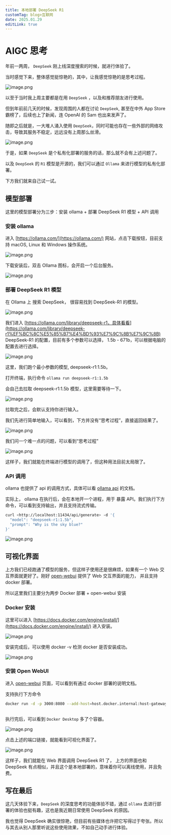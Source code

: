 ```yaml
---
title: 本地部署 DeepSeek R1
customTag: blog>互联网
date: 2025.01.29
editLink: true
---
```


# AIGC 思考

年前一两周， `DeepSeek` 刚上线深度搜索的时候，就进行体验了。

当时感觉下来，整体感觉挺惊艳的，其中，让我感觉惊艳的是思考过程。

![image.png](https://raw.githubusercontent.com/hua-bang/assert-store/master/20250129202022.png)


以至于当时我上周主要都是在用 `DeepSeek` ，以及和推荐朋友进行使用。

但到年前前几天的时候，发现周围的人都在讨论 `DeepSeek`, 甚至在中外 App Store 霸榜了，后续也上了新闻，连 OpenAI 的 Sam 也出来发声了。

随即之后就是，一大堆人涌入使用 `DeepSeek`，同时可能也存在一些外部的网络攻击，导致其服务不稳定，远远没有上周那么丝滑。

![image.png](https://raw.githubusercontent.com/hua-bang/assert-store/master/20250129202038.png)


于是，如果 `DeepSeek` 是个私有化部署的服务的话，那么就不会有上述问题了。

以及 `DeepSeek` 的 `R1` 模型是开源的，我们可以通过 `Ollama` 来进行模型的私有化部署。

下方我们就来自己试一试。

## 模型部署

这里的模型部署分为三步：安装 ollama + 部署 DeepSeek R1 模型 + API 调用

### 安装 ollama

进入 [https://ollama.com/](https://ollama.com/) 网站，点击下载按钮，目前支持 macOS, Linux 和 Windows 操作系统。

![image.png](https://raw.githubusercontent.com/hua-bang/assert-store/master/20250129202052.png)


下载安装后，双击 Ollama 图标，会开启一个后台服务。

![image.png](https://raw.githubusercontent.com/hua-bang/assert-store/master/20250129202105.png)

### 部署 DeepSeek R1 模型

在 Ollama 上 搜索 DeepSeek， 很容易找到 DeepSeek-R1 的模型。

![image.png](https://raw.githubusercontent.com/hua-bang/assert-store/master/20250129202122.png)


我们进入 [https://ollama.com/library/deepseek-r1，具体看看](https://ollama.com/library/deepseek-r1%EF%BC%8C%E5%85%B7%E4%BD%93%E7%9C%8B%E7%9C%8B) DeepSeek-R1 的配置，目前有多个参数可以选择， 1.5b - 671b，可以根据电脑的配置去进行选择。

![image.png](https://raw.githubusercontent.com/hua-bang/assert-store/master/20250129202153.png)

这里，我们跑个最小参数的模型, deepseek-r1:1.5b。

打开终端，执行命令 `ollama run deepseek-r1:1.5b`

会自己去拉取 deepseek-r1:1.5b 模型，这里需要等待一下。

![image.png](https://raw.githubusercontent.com/hua-bang/assert-store/master/20250129202207.png)

拉取完之后，会默认支持你进行输入。

我们先进行简单地输入，可以看到，下方并没有“思考过程”，直接返回结果了。

![image.png](https://raw.githubusercontent.com/hua-bang/assert-store/master/20250129202222.png)

我们问一个难一点的问题，可以看到“思考过程”

![image.png](https://raw.githubusercontent.com/hua-bang/assert-store/master/20250129202236.png)

这样子，我们就能在终端进行模型的调用了，但这种用法目前太局限了。

### API 调用

ollama 也提供了 api 的调用方式，具体可以看 [ollama api](https://github.com/ollama/ollama/blob/main/docs/api.md) 的文档。

实际上， ollama 在执行后，会在本地开一个进程，用于 暴露 API。我们执行下方命令，可以看到支持输出，并且支持流式传输。

```bash
curl <http://localhost:11434/api/generate> -d '{
  "model": "deepseek-r1:1.5b",
  "prompt": "Why is the sky blue?"
}'
```

![image.png](https://raw.githubusercontent.com/hua-bang/assert-store/master/20250129202257.png)

## 可视化界面

上方我们已经跑通了模型的服务，但这样子使用还是很麻烦，如果有一个 Web 交互界面就更好了。刚好 [open-webui](https://github.com/open-webui/open-webui) 提供了 Web 交互界面的能力， 并且支持 docker 部署。

所以这里我们主要分为两步 Docker 部署 + open-webui 安装

### Docker 安装

这里可以进入 [https://docs.docker.com/engine/install/](https://docs.docker.com/engine/install/) 进入安装。

![image.png](https://raw.githubusercontent.com/hua-bang/assert-store/master/20250129202316.png)

安装完成后，可以使用 docker -v 检测 docker 是否安装成功。

![image.png](https://raw.githubusercontent.com/hua-bang/assert-store/master/20250129202327.png)

### 安装 **Open WebUI**

进入 [open-webui](https://github.com/open-webui/open-webui?tab=readme-ov-file#quick-start-with-docker-) 页面，可以看到有通过 docker 部署的说明文档。

支持执行下方命令

```bash
docker run -d -p 3000:8080 --add-host=host.docker.internal:host-gateway -v open-webui:/app/backend/data --name open-webui --restart always ghcr.io/open-webui/open-webui:main
 
```

执行完后，可以看到 `Docker Desktop` 多了个容器。

![image.png](https://raw.githubusercontent.com/hua-bang/assert-store/master/20250129202350.png)


点击上述的端口链接，就能看到可视化界面了。

![image.png](https://raw.githubusercontent.com/hua-bang/assert-store/master/20250129202407.png)

这样子，我们就能在 Web 界面调用 DeepSeek R1 了， 上方的界面也和 DeepSeek 有点相似，并且这个是本地部署的，意味着你可以离线使用，并且免费。

## 写在最后

这几天体验下来，`DeepSeek` 的深度思考的功能体验不错，通过 `ollama` 去进行部署的体验也挺有趣，这也是我近期日常使用 DeepSeek 的原因。

我也觉得 DeepSeek 确实很惊艳，但目前有些媒体也许把它写得过于夸张。所以与其去从别人那里听说这些使用效果，不如自己动手进行体验。